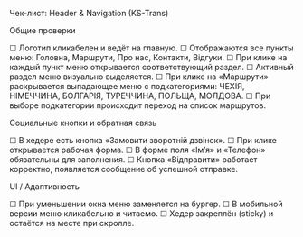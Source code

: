 Чек-лист: Header & Navigation (KS-Trans)

Общие проверки

☐ Логотип кликабелен и ведёт на главную.
☐ Отображаются все пункты меню: Головна, Маршрути, Про нас, Контакти, Відгуки.
☐ При клике на каждый пункт меню открывается соответствующий раздел.
☐ Активный раздел меню визуально выделяется.
☐ При клике на «Маршрути» раскрывается выпадающее меню с подкатегориями: ЧЕХІЯ, НІМЕЧЧИНА, БОЛГАРІЯ, ТУРЕЧЧИНА, ПОЛЬЩА, МОЛДОВА.
☐ При выборе подкатегории происходит переход на список маршрутов.

Социальные кнопки и обратная связь

☐ В хедере есть кнопка «Замовити зворотній дзвінок».
☐ При клике открывается рабочая форма.
☐ В форме поля «Ім’я» и «Телефон» обязательны для заполнения.
☐ Кнопка «Відправити» работает корректно, появляется сообщение об успешной отправке.

UI / Адаптивность

☐ При уменьшении окна меню заменяется на бургер.
☐ В мобильной версии меню кликабельно и читаемо.
☐ Хедер закреплён (sticky) и остаётся на месте при скролле.